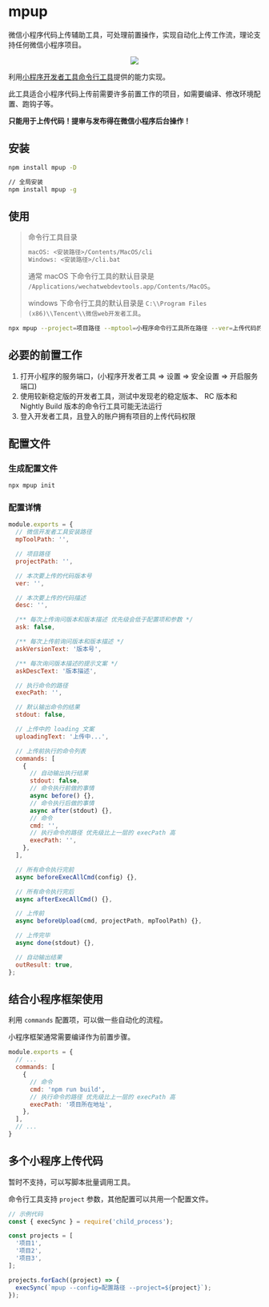 # mpup

微信小程序代码上传辅助工具，可处理前置操作，实现自动化上传工作流，理论支持任何微信小程序项目。

<center><img src="https://raw.githubusercontent.com/hiNISAL/mpup/master/doc-assets/images/cover.gif" style="max-width: 600px"></center>

利用[小程序开发者工具命令行工具](https://developers.weixin.qq.com/miniprogram/dev/devtools/cli.html)提供的能力实现。

此工具适合小程序代码上传前需要许多前置工作的项目，如需要编译、修改环境配置、跑钩子等。

**只能用于上传代码！提审与发布得在微信小程序后台操作！**

## 安装

```bash
npm install mpup -D

// 全局安装
npm install mpup -g
```

## 使用

> 命令行工具目录
>
> ```bash
> macOS: <安装路径>/Contents/MacOS/cli
> Windows: <安装路径>/cli.bat
> ```
>
> 通常 macOS 下命令行工具的默认目录是 `/Applications/wechatwebdevtools.app/Contents/MacOS`。
>
> windows 下命令行工具的默认目录是 `C:\\Program Files (x86)\\Tencent\\微信web开发者工具`。

```bash
npx mpup --project=项目路径 --mptool=小程序命令行工具所在路径 --ver=上传代码的版本号
```

## 必要的前置工作

1. 打开小程序的服务端口，(小程序开发者工具 => 设置 => 安全设置 => 开启服务端口)
2. 使用较新稳定版的开发者工具，测试中发现老的稳定版本、 RC 版本和 Nightly Build 版本的命令行工具可能无法运行
3. 登入开发者工具，且登入的账户拥有项目的上传代码权限

## 配置文件

### 生成配置文件

```bash
npx mpup init
```

### 配置详情

```js
module.exports = {
  // 微信开发者工具安装路径
  mpToolPath: '',

  // 项目路径
  projectPath: '',

  // 本次要上传的代码版本号
  ver: '',

  // 本次要上传的代码描述
  desc: '',

  /** 每次上传询问版本和版本描述 优先级会低于配置项和参数 */
  ask: false,

  /** 每次上传前询问版本和版本描述 */
  askVersionText: '版本号',

  /** 每次询问版本描述的提示文案 */
  askDescText: '版本描述',

  // 执行命令的路径
  execPath: '',

  // 默认输出命令的结果
  stdout: false,

  // 上传中的 loading 文案
  uploadingText: '上传中...',

  // 上传前执行的命令列表
  commands: [
    {
      // 自动输出执行结果
      stdout: false,
      // 命令执行前做的事情
      async before() {},
      // 命令执行后做的事情
      async after(stdout) {},
      // 命令
      cmd: '',
      // 执行命令的路径 优先级比上一层的 execPath 高
      execPath: '',
    },
  ],

  // 所有命令执行完前
  async beforeExecAllCmd(config) {},

  // 所有命令执行完后
  async afterExecAllCmd() {},

  // 上传前
  async beforeUpload(cmd, projectPath, mpToolPath) {},

  // 上传完毕
  async done(stdout) {},

  // 自动输出结果
  outResult: true,
};
```

## 结合小程序框架使用

利用 `commands` 配置项，可以做一些自动化的流程。

小程序框架通常需要编译作为前置步骤。

```js
module.exports = {
  // ...
  commands: [
    {
      // 命令
      cmd: 'npm run build',
      // 执行命令的路径 优先级比上一层的 execPath 高
      execPath: '项目所在地址',
    },
  ],
  // ...
}
```

## 多个小程序上传代码

暂时不支持，可以写脚本批量调用工具。

命令行工具支持 `project` 参数，其他配置可以共用一个配置文件。

```js
// 示例代码
const { execSync } = require('child_process');

const projects = [
  '项目1',
  '项目2',
  '项目3',
];

projects.forEach((project) => {
  execSync(`mpup --config=配置路径 --project=${project}`);
});
```
